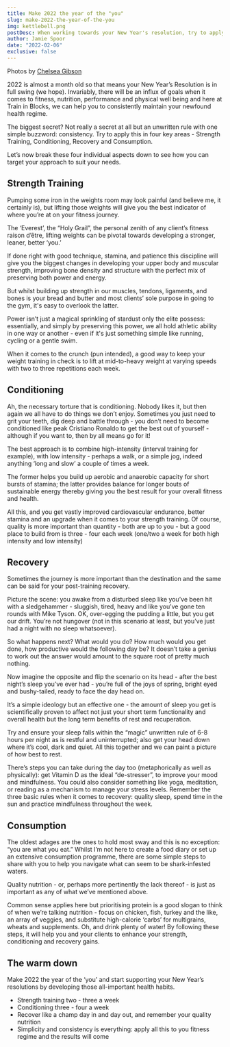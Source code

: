 ```yaml
---
title: Make 2022 the year of the "you"
slug: make-2022-the-year-of-the-you
img: kettlebell.png
postDesc: When working towards your New Year's resolution, try to apply consistency in four key areas - Strength Training, Conditioning, Recovery and Consumption.
author: Jamie Spoor
date: "2022-02-06"
exclusive: false
---
```


Photos by [Chelsea Gibson](https://blossomtreephoto.co.uk)

2022 is almost a month old so that means your New Year’s Resolution is in full swing (we hope). Invariably, there will be an influx of goals when it comes to fitness, nutrition, performance and physical well being and here at Train in Blocks, we can help you to consistently maintain your newfound health regime.

The biggest secret? Not really a secret at all but an unwritten rule with one simple buzzword: consistency. Try to apply this in four key areas - Strength Training, Conditioning, Recovery and Consumption.

Let’s now break these four individual aspects down to see how you can target your approach to suit your needs.

## Strength Training

Pumping some iron in the weights room may look painful (and believe me, it certainly is), but lifting those weights will give you the best indicator of where you’re at on your fitness journey.

The ‘Everest’, the “Holy Grail”, the personal zenith of any client’s fitness raison d’être, lifting weights can be pivotal towards developing a stronger, leaner, better ‘you.’

If done right with good technique, stamina, and patience this discipline will give you the biggest changes in developing your upper body and muscular strength, improving bone density and structure with the perfect mix of preserving both power and energy.

But whilst building up strength in our muscles, tendons, ligaments, and bones is your bread and butter and most clients’ sole purpose in going to the gym, it's easy to overlook the latter.

Power isn’t just a magical sprinkling of stardust only the elite possess: essentially, and simply by preserving this power, we all hold athletic ability in one way or another - even if it's just something simple like running, cycling or a gentle swim.

When it comes to the crunch (pun intended), a good way to keep your weight training in check is to lift at mid-to-heavy weight at varying speeds with two to three repetitions each week.

## Conditioning

Ah, the necessary torture that is conditioning. Nobody likes it, but then again we all have to do things we don’t enjoy. Sometimes you just need to grit your teeth, dig deep and battle through - you don’t need to become conditioned like peak Cristiano Ronaldo to get the best out of yourself - although if you want to, then by all means go for it!

The best approach is to combine high-intensity (interval training for example), with low intensity - perhaps a walk, or a simple jog, indeed anything ‘long and slow’ a couple of times a week.

The former helps you build up aerobic and anaerobic capacity for short bursts of stamina; the latter provides balance for longer bouts of sustainable energy thereby giving you the best result for your overall fitness and health.

All this, and you get vastly improved cardiovascular endurance, better stamina and an upgrade when it comes to your strength training. Of course, quality is more important than quantity - both are up to you - but a good place to build from is three - four each week (one/two a week for both high intensity and low intensity)

## Recovery

Sometimes the journey is more important than the destination and the same can be said for your post-training recovery.

Picture the scene: you awake from a disturbed sleep like you’ve been hit with a sledgehammer - sluggish, tired, heavy and like you’ve gone ten rounds with Mike Tyson. OK, over-egging the pudding a little, but you get our drift. You’re not hungover (not in this scenario at least, but you’ve just had a night with no sleep whatsoever).

So what happens next? What would you do? How much would you get done, how productive would the following day be? It doesn’t take a genius to work out the answer would amount to the square root of pretty much nothing.

Now imagine the opposite and flip the scenario on its head - after the best night’s sleep you’ve ever had - you’re full of the joys of spring, bright eyed and bushy-tailed, ready to face the day head on.

It’s a simple ideology but an effective one - the amount of sleep you get is scientifically proven to affect not just your short term functionality and overall health but the long term benefits of rest and recuperation.

Try and ensure your sleep falls within the “magic” unwritten rule of 6-8 hours per night as is restful and uninterrupted; also get your head down where it’s cool, dark and quiet. All this together and we can paint a picture of how best to rest.

There’s steps you can take during the day too (metaphorically as well as physically): get Vitamin D as the ideal “de-stresser”, to improve your mood and mindfulness. You could also consider something like yoga, meditation, or reading as a mechanism to manage your stress levels. Remember the three basic rules when it comes to recovery: quality sleep, spend time in the sun and practice mindfulness throughout the week.

## Consumption

The oldest adages are the ones to hold most sway and this is no exception: “you are what you eat.” Whilst I’m not here to create a food diary or set up an extensive consumption programme, there are some simple steps to share with you to help you navigate what can seem to be shark-infested waters.

Quality nutrition - or, perhaps more pertinently the lack thereof - is just as important as any of what we’ve mentioned above.

Common sense applies here but prioritising protein is a good slogan to think of when we’re talking nutrition - focus on chicken, fish, turkey and the like, an array of veggies, and substitute high-calorie ‘carbs’ for multigrains, wheats and supplements. Oh, and drink plenty of water! By following these steps, it will help you and your clients to enhance your strength, conditioning and recovery gains.

## The warm down

Make 2022 the year of the ‘you’ and start supporting your New Year’s resolutions by developing those all-important health habits.

- Strength training two - three a week
- Conditioning three - four a week
- Recover like a champ day in and day out, and remember your quality nutrition
- Simplicity and consistency is everything: apply all this to you fitness regime and the results will come
